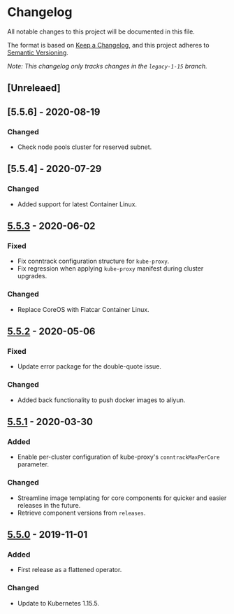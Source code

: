 # Changelog

All notable changes to this project will be documented in this file.

The format is based on [Keep a Changelog](https://keepachangelog.com/en/1.0.0/),
and this project adheres to [Semantic Versioning](https://semver.org/spec/v2.0.0.html).

*Note: This changelog only tracks changes in the `legacy-1-15` branch.*

## [Unreleaed]

## [5.5.6] - 2020-08-19

### Changed

- Check node pools cluster for reserved subnet.

## [5.5.4] - 2020-07-29

### Changed

- Added support for latest Container Linux.

## [5.5.3] - 2020-06-02

### Fixed

- Fix conntrack configuration structure for `kube-proxy`.
- Fix regression when applying `kube-proxy` manifest during cluster upgrades.

### Changed

- Replace CoreOS with Flatcar Container Linux.

## [5.5.2] - 2020-05-06

### Fixed

- Update error package for the double-quote issue.

### Changed

- Added back functionality to push docker images to aliyun.

## [5.5.1] - 2020-03-30

### Added

- Enable per-cluster configuration of kube-proxy's `conntrackMaxPerCore` parameter.

### Changed

- Streamline image templating for core components for quicker and easier releases in the future.
- Retrieve component versions from `releases`.


## [5.5.0] - 2019-11-01

### Added

- First release as a flattened operator.

### Changed

- Update to Kubernetes 1.15.5.


[Unreleased]: https://github.com/giantswarm/aws-operator/compare/v5.5.3...legacy-1-15
[5.5.3]: https://github.com/giantswarm/aws-operator/releases/tag/v5.5.3
[5.5.2]: https://github.com/giantswarm/aws-operator/releases/tag/v5.5.2
[5.5.1]: https://github.com/giantswarm/aws-operator/releases/tag/v5.5.1
[5.5.0]: https://github.com/giantswarm/aws-operator/releases/tag/v5.5.0
